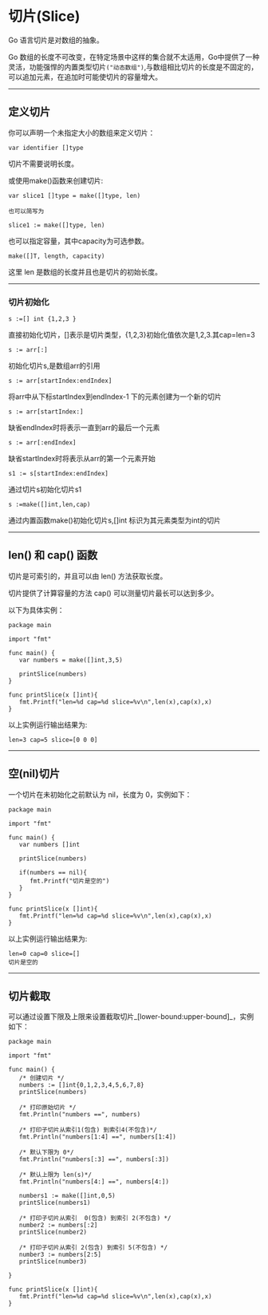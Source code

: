 # 切片\(Slice\)

Go 语言切片是对数组的抽象。

Go 数组的长度不可改变，在特定场景中这样的集合就不太适用，Go中提供了一种灵活，功能强悍的内置类型切片`("动态数组")`,与数组相比切片的长度是不固定的，可以追加元素，在追加时可能使切片的容量增大。

---

## 定义切片

你可以声明一个未指定大小的数组来定义切片：

```golang
var identifier []type
```

切片不需要说明长度。

或使用make\(\)函数来创建切片:

```golang
var slice1 []type = make([]type, len)

也可以简写为

slice1 := make([]type, len)
```

也可以指定容量，其中capacity为可选参数。

```golang
make([]T, length, capacity)
```

这里 len 是数组的长度并且也是切片的初始长度。

---

### 切片初始化

```golang
s :=[] int {1,2,3 }
```

直接初始化切片，\[\]表示是切片类型，{1,2,3}初始化值依次是1,2,3.其cap=len=3

```golang
s := arr[:]
```

初始化切片s,是数组arr的引用

```golang
s := arr[startIndex:endIndex]
```

将arr中从下标startIndex到endIndex-1 下的元素创建为一个新的切片

```golang
s := arr[startIndex:]
```

缺省endIndex时将表示一直到arr的最后一个元素

```golang
s := arr[:endIndex]
```

缺省startIndex时将表示从arr的第一个元素开始

```golang
s1 := s[startIndex:endIndex]
```

通过切片s初始化切片s1

```golang
s :=make([]int,len,cap)
```

通过内置函数make\(\)初始化切片s,\[\]int 标识为其元素类型为int的切片

---

## len\(\) 和 cap\(\) 函数

切片是可索引的，并且可以由 len\(\) 方法获取长度。

切片提供了计算容量的方法 cap\(\) 可以测量切片最长可以达到多少。

以下为具体实例：

```golang
package main

import "fmt"

func main() {
   var numbers = make([]int,3,5)

   printSlice(numbers)
}

func printSlice(x []int){
   fmt.Printf("len=%d cap=%d slice=%v\n",len(x),cap(x),x)
}
```

以上实例运行输出结果为:

```golang
len=3 cap=5 slice=[0 0 0]
```

---

## 空\(nil\)切片

一个切片在未初始化之前默认为 nil，长度为 0，实例如下：

```golang
package main

import "fmt"

func main() {
   var numbers []int

   printSlice(numbers)

   if(numbers == nil){
      fmt.Printf("切片是空的")
   }
}

func printSlice(x []int){
   fmt.Printf("len=%d cap=%d slice=%v\n",len(x),cap(x),x)
}

```

以上实例运行输出结果为:

```golang
len=0 cap=0 slice=[]
切片是空的
```

---

## 切片截取

可以通过设置下限及上限来设置截取切片_\[lower-bound:upper-bound\]_，实例如下：

```golang
package main

import "fmt"

func main() {
   /* 创建切片 */
   numbers := []int{0,1,2,3,4,5,6,7,8}   
   printSlice(numbers)

   /* 打印原始切片 */
   fmt.Println("numbers ==", numbers)

   /* 打印子切片从索引1(包含) 到索引4(不包含)*/
   fmt.Println("numbers[1:4] ==", numbers[1:4])

   /* 默认下限为 0*/
   fmt.Println("numbers[:3] ==", numbers[:3])

   /* 默认上限为 len(s)*/
   fmt.Println("numbers[4:] ==", numbers[4:])

   numbers1 := make([]int,0,5)
   printSlice(numbers1)

   /* 打印子切片从索引  0(包含) 到索引 2(不包含) */
   number2 := numbers[:2]
   printSlice(number2)

   /* 打印子切片从索引 2(包含) 到索引 5(不包含) */
   number3 := numbers[2:5]
   printSlice(number3)

}

func printSlice(x []int){
   fmt.Printf("len=%d cap=%d slice=%v\n",len(x),cap(x),x)
}

```




